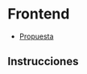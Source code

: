 # Frontend
- [Propuesta](https://github.com/iamyeizi/tp-dsw/blob/main/proposal.md)
## Instrucciones
